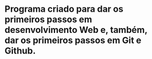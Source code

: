 # Programa criado para dar os primeiros passos em desenvolvimento Web e, também, dar os primeiros passos em Git e Github.
